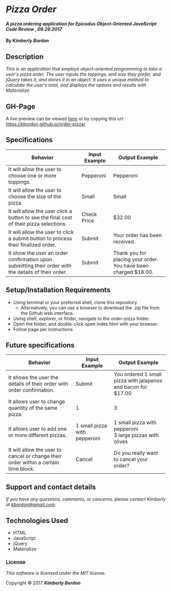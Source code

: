 # _Pizza Order_

#### _A pizza ordering application for Epicodus Object-Oriented JavaScript Code Review , 09.29.2017_

#### By _**Kimberly Bordon**_

## Description

_This is an application that employs object-oriented programming to take a user's pizza order. The user inputs the toppings, and size they prefer, and jQuery takes it, and stores it in an object. It uses a unique method to calculate the user's total, and displays the options and results with Materialize._

## GH-Page

A live preview can be viewed [here](https://kbordon.github.io/order-pizza/) or by copying this url: https://kbordon.github.io/order-pizza/


## Specifications

| Behavior | Input Example | Output Example |
|----------|---------------|----------------|
| It will allow the user to choose one or more toppings.| Pepperoni| Pepperoni|
| It will allow the user to choose the size of the pizza.| Small | Small |
| It will allow the user click a button to see the final cost of their pizza selections. | Check Price| $32.00|
| It will allow the user to click a submit button to process their finalized order. | Submit| Your order has been received.|
| It show the user an order confirmation upon submitting their order with the details of their order. | Submit| Thank you for placing your order. You have been charged $18.00.|

## Setup/Installation Requirements

* Using terminal or your preferred shell, clone this repository.
  * Alternatively, you can use a browser to download the .zip file from the Github web interface.
* Using shell, explorer, or finder, navigate to the order-pizza folder.
* Open the folder, and double-click open index.html with your browser.
* Follow page per instructions.

## Future specifications

| Behavior | Input Example | Output Example |
|----------|---------------|----------------|
| It shows the user the details of their order with order confirmation. | Submit | You ordered 1 small pizza with jalapenos and bacon for $17.00 |
| It allows user to change quantity of the same pizza. | 1 | 3 |
| It allows user to add one or more different pizzas. | 1 small pizza with pepperoni | 1 small pizza with pepperoni <br> 3 large pizzas with olives |
| It will allow the user to cancel or change their order within a certain time block. | Cancel | Do you really want to cancel your order? |

## Support and contact details

_If you have any questions, comments, or concerns, please contact Kimberly at [kbordon@gmail.com](mailto:kbordon@gmail.com)._

## Technologies Used

* HTML
* JavaScript
* jQuery
* Materialize

### License

*This software is licensed under the MIT license.*

Copyright © 2017 **_Kimberly Bordon_**

